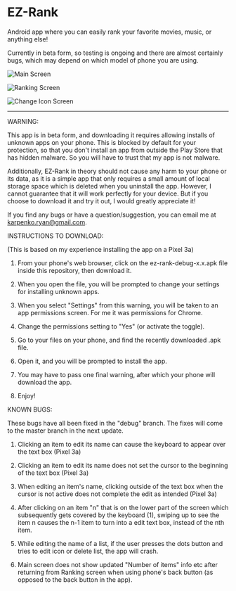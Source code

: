 # EZ-Rank
Android app where you can easily rank your favorite movies, music, or anything else!

Currently in beta form, so testing is ongoing and there are almost certainly bugs,
which may depend on which model of phone you are using.

![Main Screen](https://github.com/ryankarpenko/EZ-Rank/blob/master/screenshots/main_screen.png?raw=true "Main Screen")

![Ranking Screen](https://github.com/ryankarpenko/EZ-Rank/blob/master/screenshots/ranking_screen.png?raw=true "Ranking Screen")

![Change Icon Screen](https://github.com/ryankarpenko/EZ-Rank/blob/master/screenshots/change_icon_screen.png?raw=true "Change Icon Screen")

-------------------------------------------------------------------------------------------------

WARNING:

This app is in beta form, and downloading it requires allowing installs of unknown apps on your phone. This is blocked by default for your protection, so that you don't install an app from outside the Play Store that has hidden malware. So you will have to trust that my app is not malware.

Additionally, EZ-Rank in theory should not cause any harm to your phone or its data, as it is a simple app that only requires a small amount of local storage space which is deleted when you uninstall the app. However, I cannot guarantee that it will work perfectly for your device. But if you choose to download it and try it out, I would greatly appreciate it!

If you find any bugs or have a question/suggestion, you can email me at karpenko.ryan@gmail.com. 

INSTRUCTIONS TO DOWNLOAD:

(This is based on my experience installing the app on a Pixel 3a)

1) From your phone's web browser, click on the ez-rank-debug-x.x.apk file inside this repository, then download it.

2) When you open the file, you will be prompted to change your settings for installing unknown apps.

3) When you select "Settings" from this warning, you will be taken to an app permissions screen. For me it was permissions for Chrome.

4) Change the permissions setting to "Yes" (or activate the toggle).

5) Go to your files on your phone, and find the recently downloaded .apk file.

6) Open it, and you will be prompted to install the app.

7) You may have to pass one final warning, after which your phone will download the app.

8) Enjoy!


KNOWN BUGS:

These bugs have all been fixed in the "debug" branch. The fixes will come to the master branch in the next update.

1) Clicking an item to edit its name can cause the keyboard to appear over the text box (Pixel 3a)

2) Clicking an item to edit its name does not set the cursor to the beginning of the text box (Pixel 3a)

3) When editing an item's name, clicking outside of the text box when the cursor is not active does not complete the edit as intended (Pixel 3a)
  
4) After clicking on an item "n" that is on the lower part of the screen which subsequently gets covered by the keyboard (1), swiping up to see the item n causes the n-1 item to turn into a edit text box, instead of the nth item.
  
5) While editing the name of a list, if the user presses the dots button and tries to edit icon or delete list, the app will crash.

6) Main screen does not show updated "Number of items" info etc after returning from Ranking screen when using phone's back button (as opposed to the back button in the app).
